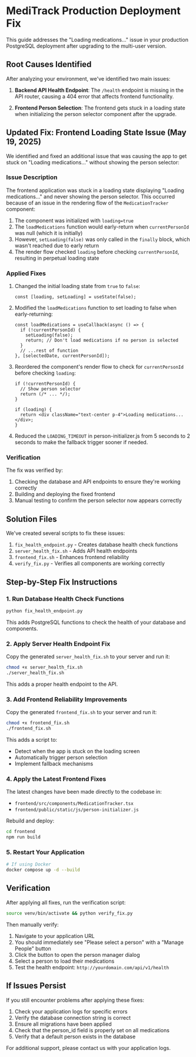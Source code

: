 # MediTrack Production Deployment Fix

This guide addresses the "Loading medications..." issue in your production PostgreSQL deployment after upgrading to the multi-user version.

## Root Causes Identified

After analyzing your environment, we've identified two main issues:

1. **Backend API Health Endpoint**: The `/health` endpoint is missing in the API router, causing a 404 error that affects frontend functionality.

2. **Frontend Person Selection**: The frontend gets stuck in a loading state when initializing the person selector component after the upgrade.

## Updated Fix: Frontend Loading State Issue (May 19, 2025)

We identified and fixed an additional issue that was causing the app to get stuck on "Loading medications..." without showing the person selector:

### Issue Description

The frontend application was stuck in a loading state displaying "Loading medications..." and never showing the person selector. This occurred because of an issue in the rendering flow of the `MedicationTracker` component:

1. The component was initialized with `loading=true`
2. The `loadMedications` function would early-return when `currentPersonId` was null (which it is initially)
3. However, `setLoading(false)` was only called in the `finally` block, which wasn't reached due to early return
4. The render flow checked `loading` before checking `currentPersonId`, resulting in perpetual loading state

### Applied Fixes

1. Changed the initial loading state from `true` to `false`:
   ```tsx
   const [loading, setLoading] = useState(false);
   ```

2. Modified the `loadMedications` function to set loading to false when early-returning:
   ```tsx
   const loadMedications = useCallback(async () => {
     if (!currentPersonId) {
       setLoading(false);
       return; // Don't load medications if no person is selected
     }
     // ...rest of function
   }, [selectedDate, currentPersonId]);
   ```

3. Reordered the component's render flow to check for `currentPersonId` before checking `loading`:
   ```tsx
   if (!currentPersonId) {
     // Show person selector
     return (/* ... */);
   }

   if (loading) {
     return <div className="text-center p-4">Loading medications...</div>;
   }
   ```

4. Reduced the `LOADING_TIMEOUT` in person-initializer.js from 5 seconds to 2 seconds to make the fallback trigger sooner if needed.

### Verification

The fix was verified by:

1. Checking the database and API endpoints to ensure they're working correctly
2. Building and deploying the fixed frontend
3. Manual testing to confirm the person selector now appears correctly

## Solution Files

We've created several scripts to fix these issues:

1. `fix_health_endpoint.py` - Creates database health check functions
2. `server_health_fix.sh` - Adds API health endpoints 
3. `frontend_fix.sh` - Enhances frontend reliability
4. `verify_fix.py` - Verifies all components are working correctly

## Step-by-Step Fix Instructions

### 1. Run Database Health Check Functions

```bash
python fix_health_endpoint.py
```

This adds PostgreSQL functions to check the health of your database and components.

### 2. Apply Server Health Endpoint Fix

Copy the generated `server_health_fix.sh` to your server and run it:

```bash
chmod +x server_health_fix.sh
./server_health_fix.sh
```

This adds a proper health endpoint to the API. 

### 3. Add Frontend Reliability Improvements

Copy the generated `frontend_fix.sh` to your server and run it:

```bash
chmod +x frontend_fix.sh
./frontend_fix.sh
```

This adds a script to:
- Detect when the app is stuck on the loading screen 
- Automatically trigger person selection
- Implement fallback mechanisms

### 4. Apply the Latest Frontend Fixes

The latest changes have been made directly to the codebase in:
- `frontend/src/components/MedicationTracker.tsx`  
- `frontend/public/static/js/person-initializer.js`

Rebuild and deploy:

```bash
cd frontend
npm run build
```

### 5. Restart Your Application

```bash
# If using Docker
docker compose up -d --build
```

## Verification

After applying all fixes, run the verification script:

```bash
source venv/bin/activate && python verify_fix.py
```

Then manually verify:

1. Navigate to your application URL
2. You should immediately see "Please select a person" with a "Manage People" button
3. Click the button to open the person manager dialog
4. Select a person to load their medications
5. Test the health endpoint: `http://yourdomain.com/api/v1/health`

## If Issues Persist

If you still encounter problems after applying these fixes:

1. Check your application logs for specific errors
2. Verify the database connection string is correct
3. Ensure all migrations have been applied
4. Check that the person_id field is properly set on all medications
5. Verify that a default person exists in the database

For additional support, please contact us with your application logs.